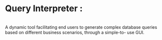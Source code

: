 <h1>Query Interpreter : </h1><br>
A dynamic tool facilitating end users to generate complex database queries based on different business scenarios, through a simple-to- use GUI.
<br>
